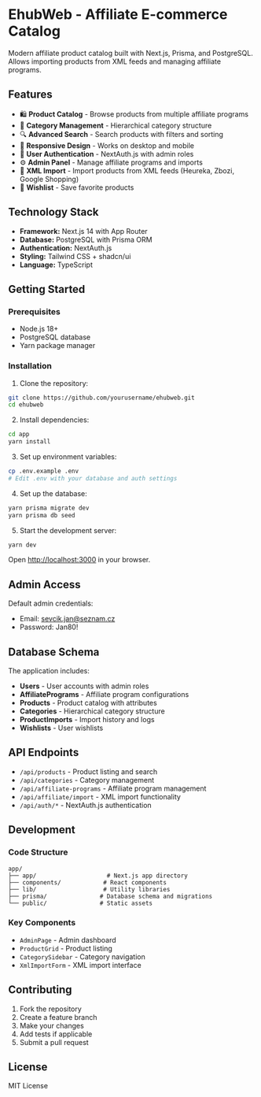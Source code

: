 
# EhubWeb - Affiliate E-commerce Catalog

Modern affiliate product catalog built with Next.js, Prisma, and PostgreSQL. Allows importing products from XML feeds and managing affiliate programs.

## Features

- 🛍️ **Product Catalog** - Browse products from multiple affiliate programs
- 📂 **Category Management** - Hierarchical category structure
- 🔍 **Advanced Search** - Search products with filters and sorting
- 📱 **Responsive Design** - Works on desktop and mobile
- 👤 **User Authentication** - NextAuth.js with admin roles
- ⚙️ **Admin Panel** - Manage affiliate programs and imports
- 📄 **XML Import** - Import products from XML feeds (Heureka, Zbozi, Google Shopping)
- 💝 **Wishlist** - Save favorite products

## Technology Stack

- **Framework:** Next.js 14 with App Router
- **Database:** PostgreSQL with Prisma ORM
- **Authentication:** NextAuth.js
- **Styling:** Tailwind CSS + shadcn/ui
- **Language:** TypeScript

## Getting Started

### Prerequisites

- Node.js 18+
- PostgreSQL database
- Yarn package manager

### Installation

1. Clone the repository:
```bash
git clone https://github.com/yourusername/ehubweb.git
cd ehubweb
```

2. Install dependencies:
```bash
cd app
yarn install
```

3. Set up environment variables:
```bash
cp .env.example .env
# Edit .env with your database and auth settings
```

4. Set up the database:
```bash
yarn prisma migrate dev
yarn prisma db seed
```

5. Start the development server:
```bash
yarn dev
```

Open [http://localhost:3000](http://localhost:3000) in your browser.

## Admin Access

Default admin credentials:
- Email: sevcik.jan@seznam.cz
- Password: Jan80!

## Database Schema

The application includes:
- **Users** - User accounts with admin roles
- **AffiliatePrograms** - Affiliate program configurations
- **Products** - Product catalog with attributes
- **Categories** - Hierarchical category structure
- **ProductImports** - Import history and logs
- **Wishlists** - User wishlists

## API Endpoints

- `/api/products` - Product listing and search
- `/api/categories` - Category management
- `/api/affiliate-programs` - Affiliate program management
- `/api/affiliate/import` - XML import functionality
- `/api/auth/*` - NextAuth.js authentication

## Development

### Code Structure

```
app/
├── app/                    # Next.js app directory
├── components/            # React components
├── lib/                   # Utility libraries
├── prisma/               # Database schema and migrations
└── public/               # Static assets
```

### Key Components

- `AdminPage` - Admin dashboard
- `ProductGrid` - Product listing
- `CategorySidebar` - Category navigation
- `XmlImportForm` - XML import interface

## Contributing

1. Fork the repository
2. Create a feature branch
3. Make your changes
4. Add tests if applicable
5. Submit a pull request

## License

MIT License
